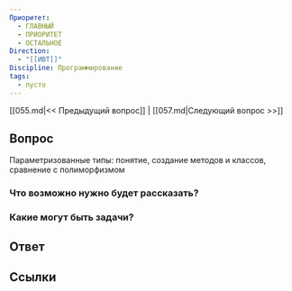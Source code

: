 ```yaml
---
Приоритет:
  - ГЛАВНЫЙ
  - ПРИОРИТЕТ
  - ОСТАЛЬНОЕ
Direction:
  - "[[ИВТ]]" 
Discipline: Программирование 
tags:
  - пусто
---
```

[[055.md|<< Предыдущий вопрос]] | [[057.md|Следующий вопрос >>]]
## Вопрос

Параметризованные типы: понятие, создание методов и классов, сравнение с полиморфизмом

### Что возможно нужно будет рассказать?

### Какие могут быть задачи?

## Ответ

## Ссылки
